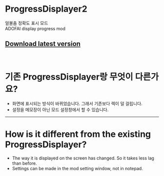 # ProgressDisplayer2
얼불춤 정확도 표시 모드   
ADOFAI display progress mod    


## [Download latest version](https://github.com/NoBrain0917/ProgressDisplayer2/releases)    
<br>
    


# 기존 ProgressDisplayer랑 무엇이 다른가요?
 - 화면에 표시되는 방식이 바뀌었습니다. 그래서 기존보다 렉이 덜 걸립니다.
 - 설정을 메모장이 아닌 모드 설정창에서 할 수 있습니다.    
     
      
 ---
     
# How is it different from the existing ProgressDisplayer?
 - The way it is displayed on the screen has changed. So it takes less lag than before.
 - Settings can be made in the mod setting window, not in notepad.

